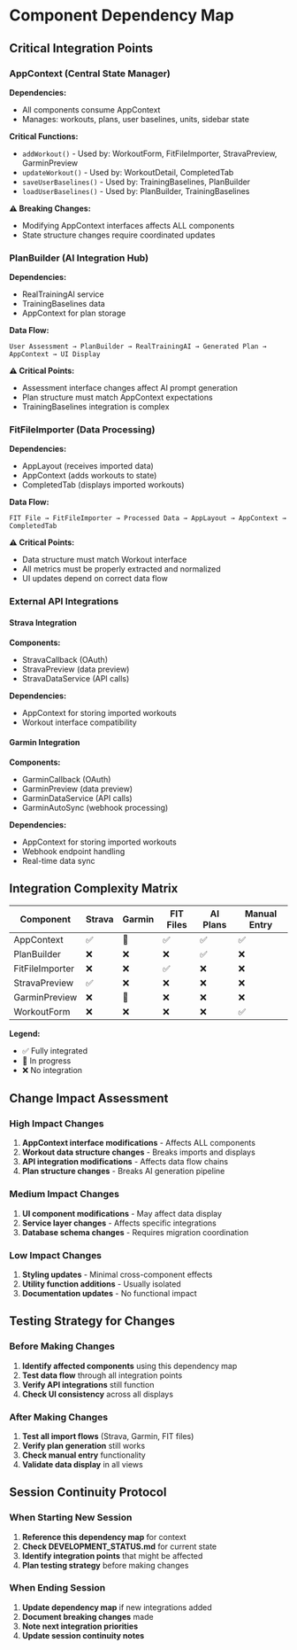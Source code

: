 # Component Dependency Map

## Critical Integration Points

### AppContext (Central State Manager)
**Dependencies:**
- All components consume AppContext
- Manages: workouts, plans, user baselines, units, sidebar state

**Critical Functions:**
- `addWorkout()` - Used by: WorkoutForm, FitFileImporter, StravaPreview, GarminPreview
- `updateWorkout()` - Used by: WorkoutDetail, CompletedTab
- `saveUserBaselines()` - Used by: TrainingBaselines, PlanBuilder
- `loadUserBaselines()` - Used by: PlanBuilder, TrainingBaselines

**⚠️ Breaking Changes:**
- Modifying AppContext interfaces affects ALL components
- State structure changes require coordinated updates

### PlanBuilder (AI Integration Hub)
**Dependencies:**
- RealTrainingAI service
- TrainingBaselines data
- AppContext for plan storage

**Data Flow:**
```
User Assessment → PlanBuilder → RealTrainingAI → Generated Plan → AppContext → UI Display
```

**⚠️ Critical Points:**
- Assessment interface changes affect AI prompt generation
- Plan structure must match AppContext expectations
- TrainingBaselines integration is complex

### FitFileImporter (Data Processing)
**Dependencies:**
- AppLayout (receives imported data)
- AppContext (adds workouts to state)
- CompletedTab (displays imported workouts)

**Data Flow:**
```
FIT File → FitFileImporter → Processed Data → AppLayout → AppContext → CompletedTab
```

**⚠️ Critical Points:**
- Data structure must match Workout interface
- All metrics must be properly extracted and normalized
- UI updates depend on correct data flow

### External API Integrations

#### Strava Integration
**Components:**
- StravaCallback (OAuth)
- StravaPreview (data preview)
- StravaDataService (API calls)

**Dependencies:**
- AppContext for storing imported workouts
- Workout interface compatibility

#### Garmin Integration
**Components:**
- GarminCallback (OAuth)
- GarminPreview (data preview)
- GarminDataService (API calls)
- GarminAutoSync (webhook processing)

**Dependencies:**
- AppContext for storing imported workouts
- Webhook endpoint handling
- Real-time data sync

## Integration Complexity Matrix

| Component | Strava | Garmin | FIT Files | AI Plans | Manual Entry |
|-----------|--------|--------|-----------|----------|--------------|
| AppContext | ✅ | 🔄 | ✅ | ✅ | ✅ |
| PlanBuilder | ❌ | ❌ | ❌ | ✅ | ❌ |
| FitFileImporter | ❌ | ❌ | ✅ | ❌ | ❌ |
| StravaPreview | ✅ | ❌ | ❌ | ❌ | ❌ |
| GarminPreview | ❌ | 🔄 | ❌ | ❌ | ❌ |
| WorkoutForm | ❌ | ❌ | ❌ | ❌ | ✅ |

**Legend:**
- ✅ Fully integrated
- 🔄 In progress
- ❌ No integration

## Change Impact Assessment

### High Impact Changes
1. **AppContext interface modifications** - Affects ALL components
2. **Workout data structure changes** - Breaks imports and displays
3. **API integration modifications** - Affects data flow chains
4. **Plan structure changes** - Breaks AI generation pipeline

### Medium Impact Changes
1. **UI component modifications** - May affect data display
2. **Service layer changes** - Affects specific integrations
3. **Database schema changes** - Requires migration coordination

### Low Impact Changes
1. **Styling updates** - Minimal cross-component effects
2. **Utility function additions** - Usually isolated
3. **Documentation updates** - No functional impact

## Testing Strategy for Changes

### Before Making Changes
1. **Identify affected components** using this dependency map
2. **Test data flow** through all integration points
3. **Verify API integrations** still function
4. **Check UI consistency** across all displays

### After Making Changes
1. **Test all import flows** (Strava, Garmin, FIT files)
2. **Verify plan generation** still works
3. **Check manual entry** functionality
4. **Validate data display** in all views

## Session Continuity Protocol

### When Starting New Session
1. **Reference this dependency map** for context
2. **Check DEVELOPMENT_STATUS.md** for current state
3. **Identify integration points** that might be affected
4. **Plan testing strategy** before making changes

### When Ending Session
1. **Update dependency map** if new integrations added
2. **Document breaking changes** made
3. **Note next integration priorities**
4. **Update session continuity notes** 